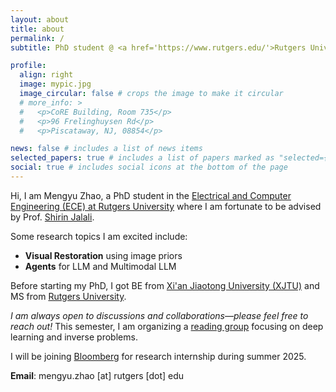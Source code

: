 ```yaml
---
layout: about
title: about
permalink: /
subtitle: PhD student @ <a href='https://www.rutgers.edu/'>Rutgers University</a>

profile:
  align: right
  image: mypic.jpg
  image_circular: false # crops the image to make it circular
  # more_info: >
  #   <p>CoRE Building, Room 735</p>
  #   <p>96 Frelinghuysen Rd</p>
  #   <p>Piscataway, NJ, 08854</p>

news: false # includes a list of news items
selected_papers: true # includes a list of papers marked as "selected={true}"
social: true # includes social icons at the bottom of the page
---
```



Hi, I am Mengyu Zhao, a PhD student in the [Electrical and Computer Engineering (ECE) at Rutgers University](https://www.ece.rutgers.edu/) where I am fortunate to be advised by Prof. [Shirin Jalali](https://sites.google.com/site/shirinjalali/home). 

Some research topics I am excited include: 
  - **Visual Restoration** using image priors
  - **Agents** for LLM and Multimodal LLM

Before starting my PhD, I got BE from [Xi'an Jiaotong University (XJTU)](http://en.xjtu.edu.cn/) and MS from [Rutgers University](https://www.rutgers.edu/).

_I am always open to discussions and collaborations—please feel free to reach out!_ This semester, I am organizing a [reading group](https://sites.google.com/view/readinggroupforinverseprob/about) focusing on deep learning and inverse problems.

I will be joining [Bloomberg](https://www.bloomberg.com/company/what-we-do/engineering-cto/) for research internship during summer 2025.

**Email**: mengyu.zhao [at] rutgers [dot] edu

